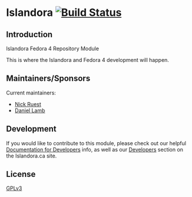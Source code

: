 # Islandora [![Build Status](https://travis-ci.org/Islandora/islandora.png?branch=7.x-2.x)](https://travis-ci.org/Islandora-Labs/islandora)

## Introduction

Islandora Fedora 4 Repository Module

This is where the Islandora and Fedora 4 development will happen.

## Maintainers/Sponsors

Current maintainers:

* [Nick Ruest](https://github.com/ruebot)
* [Daniel Lamb](https://github.com/daniel-dgi/)

## Development

If you would like to contribute to this module, please check out our helpful [Documentation for Developers](https://github.com/Islandora/islandora/wiki#wiki-documentation-for-developers) info, as well as our [Developers](http://islandora.ca/developers) section on the Islandora.ca site.

## License

[GPLv3](http://www.gnu.org/licenses/gpl-3.0.txt)

